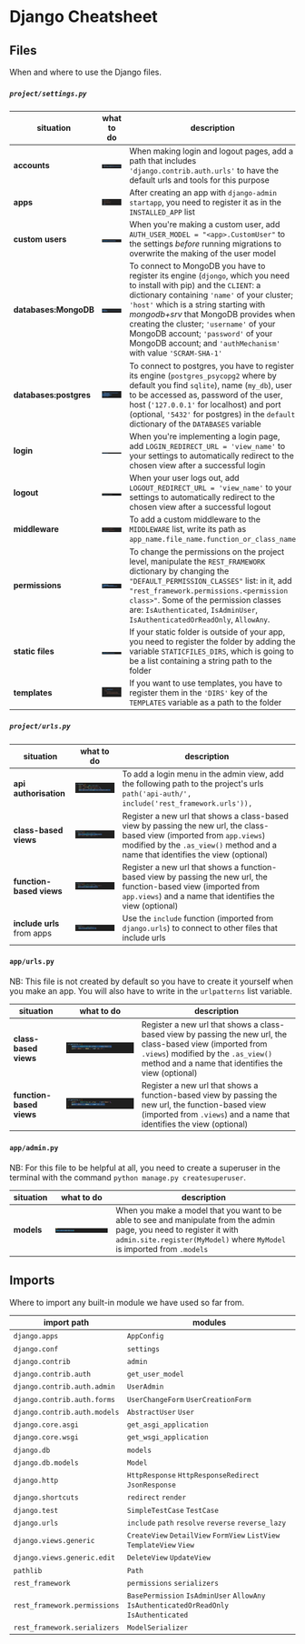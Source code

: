 # Django Cheatsheet

## Files

When and where to use the Django files.

##### `project/settings.py`

| situation | what to do | description |
| --- | --- | --- |
| __accounts__ | ![accounts default urls](images/accounts.png) | When making login and logout pages, add a path that includes `'django.contrib.auth.urls'` to have the default urls and tools for this purpose |
| __apps__ | ![app registration](images/apps.png) | After creating an app with `django-admin startapp`, you need to register it as in the `INSTALLED_APP` list |
| __custom users__ | ![custom user model](images/custom-user.png) | When you're making a custom user, add `AUTH_USER_MODEL = "<app>.CustomUser"` to the settings _before_ running migrations to overwrite the making of the user model |
| __databases:MongoDB__ | ![mongodb registration](images/mongodb.png) | To connect to MongoDB you have to register its engine (`djongo`, which you need to install with pip) and the `CLIENT`: a dictionary containing `'name'` of your cluster; `'host'` which is a string starting with _mongodb+srv_ that MongoDB provides when creating the cluster; `'username'` of your MongoDB account; `'password'` of your MongoDB account; and `'authMechanism'` with value `'SCRAM-SHA-1'` |
| __databases:postgres__ | ![postgres registration](images/db.png) | To connect to postgres, you have to register its engine (`postgres_psycopg2` where by default you find `sqlite`), name (`my_db`), user to be accessed as, password of the user, host (`'127.0.0.1'` for localhost) and port (optional, `'5432'` for postgres) in the `default` dictionary of the `DATABASES` variable |
| __login__ | ![login redirection](images/login_redirect.png) | When you're implementing a login page, add `LOGIN_REDIRECT_URL = 'view_name'` to your settings to automatically redirect to the chosen view after a successful login |
| __logout__ | ![logout rederection](images/logout_redirect.png) | When your user logs out, add `LOGOUT_REDIRECT_URL = 'view_name'` to your settings to automatically redirect to the chosen view after a successful logout |
| __middleware__ | ![custom middleware](images/custom-middleware.png) | To add a custom middleware to the `MIDDLEWARE` list, write its path as `app_name.file_name.function_or_class_name` |
| __permissions__ | ![custom permissions](images/rest_framework.png) | To change the permissions on the project level, manipulate the `REST_FRAMEWORK` dictionary by changing the `"DEFAULT_PERMISSION_CLASSES"` list: in it, add `"rest_framework.permissions.<permission class>"`. Some of the permission classes are: `IsAuthenticated`, `IsAdminUser`, `IsAuthenticatedOrReadOnly`, `AllowAny`. |
| __static files__ | ![static file dir registration](images/static.png) | If your static folder is outside of your app, you need to register the folder by adding the variable `STATICFILES_DIRS`, which is going to be a list containing a string path to the folder |
| __templates__ | ![templates registration](images/templates.png) | If you want to use templates, you have to register them in the `'DIRS'` key of the `TEMPLATES` variable as a path to the folder |

##### `project/urls.py`

| situation | what to do | description |
| --- | --- | --- |
| __api authorisation__ | ![api authorisation](images/api-auth-path.png) | To add a login menu in the admin view, add the following path to the project's urls `path('api-auth/', include('rest_framework.urls')),` |
| __class-based views__ | ![class-based view url registration](images/proj_class_url.png) | Register a new url that shows a class-based view by passing the new url, the class-based view (imported from `app.views`) modified by the `.as_view()` method and a name that identifies the view (optional) |
| __function-based views__ | ![func-based view url registration](images/proj_func_url.png) | Register a new url that shows a function-based view by passing the new url, the function-based view (imported from `app.views`) and a name that identifies the view (optional) |
| __include urls__ from apps | ![url registration](images/proj_url.png) | Use the `include` function (imported from `django.urls`) to connect to other files that include urls |

#### `app/urls.py`

NB: This file is not created by default so you have to create it yourself when you make an app. You will also have to write in the `urlpatterns` list variable.

| situation | what to do | description |
| --- | --- | --- |
| __class-based views__ | ![class-based view url registration](images/url-from-class.png) | Register a new url that shows a class-based view by passing the new url, the class-based view (imported from `.views`) modified by the `.as_view()` method and a name that identifies the view (optional) |
| __function-based views__ | ![func-based view url registration](images/url-from-func.png) | Register a new url that shows a function-based view by passing the new url, the function-based view (imported from `.views`) and a name that identifies the view (optional) |

#### `app/admin.py`

NB: For this file to be helpful at all, you need to create a superuser in the terminal with the command `python manage.py createsuperuser`.

| situation | what to do | description |
| --- | --- | --- |
| **models** | ![model registration](images/model-reg.png) | When you make a model that you want to be able to see and manipulate from the admin page, you need to register it with `admin.site.register(MyModel)` where `MyModel` is imported from `.models` |

## Imports

Where to import any built-in module we have used so far from.

| import path | modules |
| --- | --- |
| `django.apps` | `AppConfig` |
| `django.conf` | `settings` |
| `django.contrib` | `admin` |
| `django.contrib.auth` | `get_user_model` |
| `django.contrib.auth.admin` | `UserAdmin` |
| `django.contrib.auth.forms` | `UserChangeForm`  `UserCreationForm` |
| `django.contrib.auth.models` | `AbstractUser`  `User` |
| `django.core.asgi` | `get_asgi_application` |
| `django.core.wsgi` | `get_wsgi_application` |
| `django.db` | `models` |
| `django.db.models` | `Model` |
| `django.http` | `HttpResponse`  `HttpResponseRedirect`  `JsonResponse` |
| `django.shortcuts` | `redirect`  `render` |
| `django.test` | `SimpleTestCase`  `TestCase` |
| `django.urls` | `include`  `path`  `resolve`  `reverse`  `reverse_lazy` |
| `django.views.generic` | `CreateView`  `DetailView`  `FormView`  `ListView`  `TemplateView`  `View` |
| `django.views.generic.edit` | `DeleteView`  `UpdateView` |
| `pathlib` | `Path` |
| `rest_framework` | `permissions`  `serializers` |
| `rest_framework.permissions` | `BasePermission`  `IsAdminUser`  `AllowAny`  `IsAuthenticatedOrReadOnly`  `IsAuthenticated` |
| `rest_framework.serializers` | `ModelSerializer` |